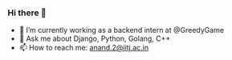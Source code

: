 ### Hi there 👋
- 🔭 I’m currently working as a backend intern at @GreedyGame
- 💬 Ask me about Django, Python, Golang, C++
- 📫 How to reach me: anand.2@iitj.ac.in

<!--
**harsh-not-haarsh/harsh-not-haarsh** is a ✨ _special_ ✨ repository because its `README.md` (this file) appears on your GitHub profile.

Here are some ideas to get you started:


- 🌱 I’m currently learning ...
- 👯 I’m looking to collaborate on ...
- 🤔 I’m looking for help with ...
- 😄 Pronouns: ...
- ⚡ Fun fact: ...
-->

